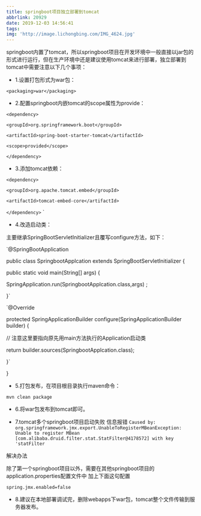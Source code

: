 ```yaml
---
title: springboot项目独立部署到tomcat
abbrlink: 20929
date: 2019-12-03 14:56:41
tags:
img: 'http://image.lichongbing.com/IMG_4624.jpg'
---
```


springboot内置了tomcat，所以springboot项目在开发环境中一般直接以jar包的形式进行运行，但在生产环境中还是建议使用tomcat来进行部署，独立部署到tomcat中需要注意以下几个事项：

* 1.设置打包形式为war包：

`<packaging>war</packaging>`


* 2.配置springboot内嵌tomcat的scope属性为provide：

`<dependency>`

`<groupId>org.springframework.boot</groupId>`

`<artifactId>spring-boot-starter-tomcat</artifactId>`

`<scope>provided</scope>`

`</dependency>`


* 3.添加tomcat依赖：

`<dependency>`

`<groupId>org.apache.tomcat.embed</groupId>`

`<artifactId>tomcat-embed-core</artifactId>`

`</dependency>`
`

* 4.改造启动类：

主要继承SpringBootServletInitializer且覆写configure方法，如下：

`@SpringBootApplication

public class SpringbootApplcation extends SpringBootServletInitializer {



public static void main(String[] args) {

SpringApplication.run(SpringbootApplcation.class,args) ;

}`



`@Override

protected SpringApplicationBuilder configure(SpringApplicationBuilder builder) {

// 注意这里要指向原先用main方法执行的Application启动类

return builder.sources(SpringbootApplcation.class);

}`



}


* 5.打包发布，在项目根目录执行maven命令：

`mvn clean package`


* 6.将war包发布到tomcat即可。

* 7.tomcat多个springboot项目启动失败
  信息报错
  `Caused by: org.springframework.jmx.export.UnableToRegisterMBeanException: Unable to register MBean [com.alibaba.druid.filter.stat.StatFilter@4178572] with key 'statFilter`

解决办法

除了第一个springboot项目以外，需要在其他springboot项目的application.properties配置文件中 加上下面这句配置

`spring.jmx.enabled=false`
* 8.建议在本地部署调试完，删除webapps下war包，tomcat整个文件传输到服务器发布。

